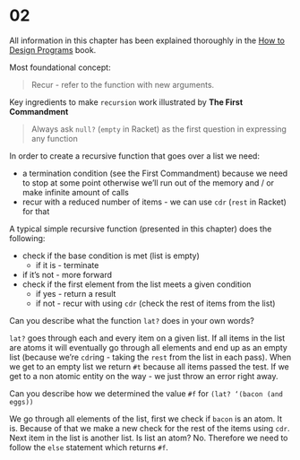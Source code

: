 # 02

All information in this chapter has been explained thoroughly in the [How to Design Programs](https://htdp.org/) book.

Most foundational concept:

> Recur - refer to the function with new arguments.

Key ingredients to make `recursion` work illustrated by **The First Commandment**

> Always ask `null?` (`empty` in Racket) as the first question in expressing any function

In order to create a recursive function that goes over a list we need:

- a termination condition (see the First Commandment) because we need to stop at some point otherwise we’ll run out of the memory and / or make infinite amount of calls
- recur with a reduced number of items - we can use `cdr` (`rest` in Racket) for that

A typical simple recursive function (presented in this chapter) does the following:

- check if the base condition is met (list is empty)
  - if it is - terminate
- if it’s not - more forward
- check if the first element from the list meets a given condition
  - if yes - return a result
  - if not - recur with using `cdr` (check the rest of items from the list)

Can you describe what the function `lat?` does in your own words?

`lat?` goes through each and every item on a given list. If all items in the list are atoms it will eventually go through all elements and end up as an empty list (because we’re `cdr`ing - taking the `rest` from the list in each pass). When we get to an empty list we return `#t` because all items passed the test. If we get to a non atomic entity on the way - we just throw an error right away.

Can you describe how we determined the value `#f` for `(lat? ‘(bacon (and eggs))`

We go through all elements of the list, first we check if `bacon` is an atom. It is. Because of that we make a new check for the rest of the items using `cdr`. Next item in the list is another list. Is list an atom? No. Therefore we need to follow the `else` statement which returns `#f`.
